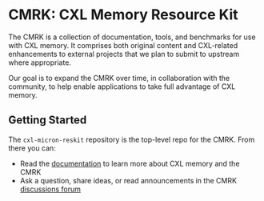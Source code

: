 # CMRK: CXL Memory Resource Kit

The CMRK is a collection of documentation, tools, and benchmarks for use with CXL memory.
It comprises both original content and CXL-related enhancements to external projects
that we plan to submit to upstream where appropriate.

Our goal is to expand the CMRK over time, in collaboration with the community, to help enable
applications to take full advantage of CXL memory.

## Getting Started

The `cxl-micron-reskit` repository is the top-level repo for the CMRK.  From there you can:

* Read the [documentation](https://github.com/cxl-micron-reskit/cxl-micron-reskit) to learn more about
CXL memory and the CMRK
* Ask a question, share ideas, or read announcements in the CMRK [discussions forum](https://github.com/cxl-micron-reskit/cxl-micron-reskit/discussions)
